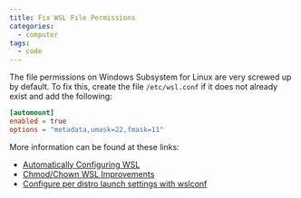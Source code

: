 ```yaml
---
title: Fix WSL File Permissions
categories:
  - computer
tags:
  - code
---
```



The file permissions on Windows Subsystem for Linux are very screwed up by
default. To fix this, create the file `/etc/wsl.conf` if it does not already
exist and add the following:

```conf
[automount]
enabled = true
options = "metadata,umask=22,fmask=11"
```

More information can be found at these links:
- [Automatically Configuring WSL](https://devblogs.microsoft.com/commandline/automatically-configuring-wsl/)
- [Chmod/Chown WSL Improvements](https://devblogs.microsoft.com/commandline/chmod-chown-wsl-improvements/)
- [Configure per distro launch settings with wslconf](https://docs.microsoft.com/en-us/windows/wsl/wsl-config#configure-per-distro-launch-settings-with-wslconf)
